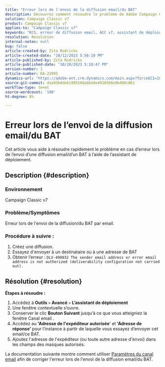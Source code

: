 ```yaml
---
title: "Erreur lors de l'envoi de la diffusion email/du BAT"
description: Découvrez comment résoudre le problème de Adobe Campaign Classic en cas d’erreur lors de l’envoi d’un email de diffusion/BAT à l’aide de l’assistant de déploiement.
solution: Campaign Classic v7
product: Campaign Classic v7
applies-to: "Campaign Classic v7"
keywords: "KCS, erreur de diffusion email, ACC v7, assistant de déploiement"
resolution: Resolution
internal-notes: null
bug: false
article-created-by: Zita Rodricks
article-created-date: "10/12/2023 5:56:10 PM"
article-published-by: Zita Rodricks
article-published-date: "10/20/2023 5:18:47 PM"
version-number: 1
article-number: KA-22995
dynamics-url: "https://adobe-ent.crm.dynamics.com/main.aspx?forceUCI=1&pagetype=entityrecord&etn=knowledgearticle&id=ca122f9e-2869-ee11-9ae7-6045bd006b25"
source-git-commit: daa93bdde61995560abbdde4938566e9b480c062
workflow-type: tm+mt
source-wordcount: '188'
ht-degree: 8%

---
```


# Erreur lors de l’envoi de la diffusion email/du BAT


Cet article vous aide à résoudre rapidement le problème en cas d’erreur lors de l’envoi d’une diffusion email/d’un BAT à l’aide de l’assistant de déploiement.

## Description {#description}


### <b>Environnement</b>

Campaign Classic v7



### <b>Problème/Symptômes</b>

Erreur lors de l&#39;envoi de la diffusion/du BAT par email.

### <b>Procédure à suivre :</b>

1. Créez une diffusion.
2. Essayez d&#39;envoyer à un destinataire ou à une adresse de BAT
3. Obtenir l’erreur : `DLV-490032 The sender email address or error email address is not authorized (deliverability configuration not carried out).`



## Résolution {#resolution}

<b>Étapes à résoudre :</b>
1. Accédez à<b> Outils </b>`>`  <b>Avancé</b> `>`  <b>L’assistant de déploiement</b>
2. Une fenêtre contextuelle s’ouvre.
3. Conserver le clic <b>Bouton Suivant</b> jusqu’à ce que vous atteigniez la fenêtre Canal email .
4. Accédez au <b>&#39;Adresse de l&#39;expéditeur autorisée</b>&#39; et<b> &#39;Adresse de réponse&#39; </b>pour l’instance à partir de laquelle vous essayez d’envoyer cet email/ce BAT.
5. Ajoutez l&#39;adresse de l&#39;expéditeur (ou toute autre adresse d&#39;envoi) dans les champs des masques autorisés.




La documentation suivante montre comment utiliser [Paramètres du canal email](https://experienceleague.adobe.com/docs/campaign-classic/using/installing-campaign-classic/initial-configuration/deploying-an-instance.html#email-channel-parameters) afin de corriger l&#39;erreur lors de l&#39;envoi de la diffusion email/du BAT.


